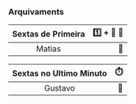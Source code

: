### Arquivaments

| Sextas de Primeira     |:one: + :anger: :gun:   |  
|:--------:|---:|                            
| Matias               |:medal_sports:| 

| Sextas no Ultimo Minuto     |:stopwatch:   |  
|:--------:|---:|                            
| Gustavo               |:medal_sports:|
